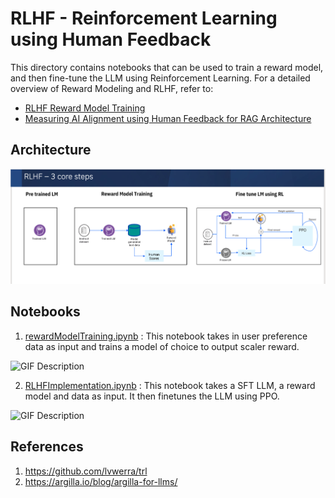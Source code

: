 # RLHF - Reinforcement Learning using Human Feedback 

This directory contains notebooks that can be used to train a reward model, and then fine-tune the LLM using Reinforcement Learning. For a detailed overview of Reward Modeling and RLHF, refer to:

- [RLHF Reward Model Training](https://medium.com/towards-generative-ai/reward-model-training-2209d1befb5f)
- [Measuring AI Alignment using Human Feedback for RAG Architecture](https://medium.com/towards-generative-ai/human-feedback-evaluation-for-rag-pipeline-93e008c69890)

## Architecture

![RLHF](./Screenshots/Screenshot%202023-07-21%20at%209.27.53%20AM.png)

## Notebooks

1. [rewardModelTraining.ipynb](../7.%20Feedback%20%26%20Reward%20Model/notebooks/rewardModelTraining.ipynb) : This notebook takes in user preference data as input and trains a model of choice to output scaler reward.

<img src="https://media.giphy.com/media/v1.Y2lkPTc5MGI3NjExeXBjaTc5cWJzbnBnaXZydTYyYnlqcHpxMDFpdmNyejZudTNidjFsYyZlcD12MV9pbnRlcm5hbF9naWZfYnlfaWQmY3Q9Zw/3PyP8FDINh3MZji2Cw/giphy.gif" alt="GIF Description" width="500" height="300">

2. [RLHFImplementation.ipynb](../7.%20Feedback%20%26%20Reward%20Model/notebooks/RLHFImplementation.ipynb) : This notebook takes a SFT LLM, a reward model and data as input. It then finetunes the LLM using PPO.

<img src="https://media.giphy.com/media/v1.Y2lkPTc5MGI3NjExa21kdHFnbzhocG10ZGozZnUycnYxYWhtbzFtc2FmeWRpdGkweXh6cSZlcD12MV9pbnRlcm5hbF9naWZfYnlfaWQmY3Q9Zw/Hxpvnqe4pZ0L7G12OX/giphy.gif" alt="GIF Description" width="500" height="300">

## References 

1. https://github.com/lvwerra/trl
2. https://argilla.io/blog/argilla-for-llms/
